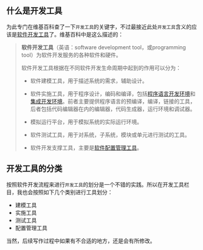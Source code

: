 ## 什么是开发工具

为此专门在维基百科查了一下`开发工具`的关键字，不过最接近此处`开发工具`含义的应该是[软件开发工具](https://zh.m.wikipedia.org/wiki/%E8%BD%AF%E4%BB%B6%E5%BC%80%E5%8F%91%E5%B7%A5%E5%85%B7)了。维基百科中是这么描述的：

> **软件开发工具**（英语：software development tool，或programming tool）为软件开发服务的各种软件和硬件。
>
> 软件开发工具根据在不同软件开发生命周期中起到的作用可以分为：
>
> - 软件建模工具，用于描述系统的需求，辅助设计。
>
> - 软件实施工具，用于程序设计，编码和编译，包括[程序语言开发环境](https://zh.m.wikipedia.org/w/index.php?title=程序语言开发环境&action=edit&redlink=1)和[集成开发环境](https://zh.m.wikipedia.org/wiki/集成开发环境)。前者主要提供程序语言的预编译，编译，链接的工具，后者包括代码编辑器在内的编辑器，代码生成器，运行环境和调试器。
>
> - 模拟运行平台，用于模拟系统的实际运行环境。
>
> - 软件测试工具，用于对系统，子系统，模块或单元进行测试的工具。
>
> - 软件开发支撑工具，主要是[软件配置管理工具](https://zh.m.wikipedia.org/wiki/软件配置管理工具)。

## 开发工具的分类

按照软件开发流程来进行`开发工具`的划分是一个不错的实践。所以在开发工具栏目，我也会按照如下几个类别进行工具划分：

- 建模工具
- 实施工具
- 测试工具
- 配置管理工具

当然，后续写作过程中如果有不合适的地方，还是会有所修改。